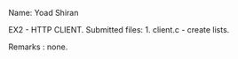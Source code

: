 Name: Yoad Shiran

EX2 - HTTP CLIENT.
Submitted files:
	1. client.c - create lists.

Remarks : none.
